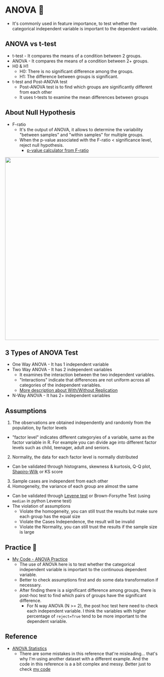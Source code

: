 # ANOVA 🌺

* It's commonly used in feature importance, to test whether the categorical independent variable is important to the dependent variable.

## ANOVA vs t-test
* t-test - It compares the means of a condition between 2 groups.
* ANOVA - It compares the means of a condition between 2+ groups.
* H0 & H1
  * H0: There is no significant difference among the groups.
  * H1: The difference between groups is significant.
* t-test and Post-ANOVA test
  * Post-ANOVA test is to find which groups are significantly different from each other
  * It uses t-tests to examine the mean differences between groups
  
## About Null Hypothesis
* F-ratio
  * It's the output of ANOVA, it allows to determine the variability "between samples" and "within samples" for multiple groups.
  * When the p-value associated with the F-ratio < significance level, reject null hypothesis.
    * [p-value calculator from F-ratio][2]
<p align="left">
<img src="https://github.com/hanhanwu/Hanhan_Data_Science_Practice/blob/master/Applied_Statistics/images/one_way_ANOVA_fscore.png" width="700" height="600" />
</p>

## 3 Types of ANOVA Test
* One Way ANOVA - It has 1 independent variable
* Two Way ANOVA - It has 2 independent variables
  * It examines the interaction between the two independent variables.
  * "Interactions" indicate that differences are not uniform across all categories of the independent variables.
  * [More description about With/Without Replication][5]
* N-Way ANOVA - It has 2+ independent variables


## Assumptions
1. The observations are obtained independently and randomly from the population, by factor levels
  * "factor level" indicates different categoryies of a variable, same as the factor variable in R. For example you can divide age into different factor levels such as child, teenager, adult and seniors.
2. Normality, the data for each factor level is normally distributed
  * Can be validated through histograms, skewness & kurtosis, Q-Q plot, [Shapiro-Wilk][3] or KS score
3. Sample cases are independent from each other
4. Homogeneity, the variance of each group are almost the same
  * Can be validated through [Levene test][4] or Brown-Forsythe Test (using `median` in python Levene test)
* The violation of assumptions
  * Violate the homogeneity, you can still trust the results but make sure each group has the equal size
  * Violate the Cases Independence, the result will be invalid
  * Violate the Normality, you can still trust the results if the sample size is large
  
## Practice 💖
* [My Code - ANOVA Practice][6]
  * The use of ANOVA here is to test whether the categorical independent variable is important to the  continuous dependent variable.
  * Better to check assumptions first and do some data transformation if necessary.
  * After finding there is a significant difference among groups, there is post-hoc test to find which pairs of groups have the significant difference.
    * For N way ANOVA (N >= 2), the post hoc test here need to check each independent variable. I think the variables with higher percentage of `reject=True` tend to be more important to the dependent variable.


## Reference
* [ANOVA Statistics][1]
  * There are some mistakes in this reference that're misleading... that's why I'm using another dataset with a different example. And the code in this reference is a a bit complex and messy. Better just to check [my code][6]

[1]:https://www.analyticsvidhya.com/blog/2020/06/introduction-anova-statistics-data-science-covid-python/?utm_source=feedburner&utm_medium=email&utm_campaign=Feed%3A+AnalyticsVidhya+%28Analytics+Vidhya%29
[2]:https://www.socscistatistics.com/pvalues/fdistribution.aspx
[3]:https://docs.scipy.org/doc/scipy/reference/generated/scipy.stats.shapiro.html
[4]:https://docs.scipy.org/doc/scipy/reference/generated/scipy.stats.levene.html
[5]:http://www.biostathandbook.com/twowayanova.html#:~:text=A%20two%2Dway%20anova%20is,one%20female%20of%20each%20genotype.
[6]:https://github.com/hanhanwu/Hanhan_Data_Science_Practice/blob/master/Applied_Statistics/Learning_Notes/ANOVA_practice.ipynb
